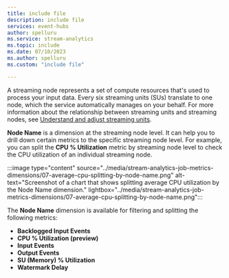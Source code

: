 ```yaml
---
title: include file
description: include file
services: event-hubs
author: spelluru
ms.service: stream-analytics
ms.topic: include
ms.date: 07/10/2023
ms.author: spelluru
ms.custom: "include file"

---
```



A streaming node represents a set of compute resources that's used to process your input data. Every six streaming units (SUs) translate to one node, which the service automatically manages on your behalf. For more information about the relationship between streaming units and streaming nodes, see [Understand and adjust streaming units](../stream-analytics-streaming-unit-consumption.md).

**Node Name** is a dimension at the streaming node level. It can help you to drill down certain metrics to the specific streaming node level. For example, you can split the **CPU % Utilization** metric by streaming node level to check the CPU utilization of an individual streaming node.

:::image type="content" source="../media/stream-analytics-job-metrics-dimensions/07-average-cpu-splitting-by-node-name.png" alt-text="Screenshot of a chart that shows splitting average CPU utilization by the Node Name dimension." lightbox="../media/stream-analytics-job-metrics-dimensions/07-average-cpu-splitting-by-node-name.png":::

The **Node Name** dimension is available for filtering and splitting the following metrics:
-	**Backlogged Input Events**
-	**CPU % Utilization (preview)** 
-	**Input Events**
-	**Output Events**
-	**SU (Memory) % Utilization**
-	**Watermark Delay**

